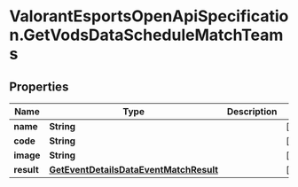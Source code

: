 # ValorantEsportsOpenApiSpecification.GetVodsDataScheduleMatchTeams

## Properties
Name | Type | Description | Notes
------------ | ------------- | ------------- | -------------
**name** | **String** |  | [optional] 
**code** | **String** |  | [optional] 
**image** | **String** |  | [optional] 
**result** | [**GetEventDetailsDataEventMatchResult**](GetEventDetailsDataEventMatchResult.md) |  | [optional] 
